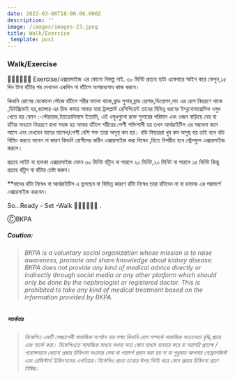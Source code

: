 ```yaml
---
date: 2022-03-06T18:00:00.000Z
description: ''
image: /images/images-23.jpeg
title: Walk/Exercise
_template: post
---
```



### Walk/Exercise

🚶‍♂️🚶‍♀️🚶‍♂️ Exercise/এক্সারসাইজ এর কোনো বিকল্প নাই. ৩০ মিনিট প্রত্যহ হাটা একেবারে আইন করে ফেলুন,১৫ দিন টানা হাঁটার পর দেখবেন একদিন না হাঁটলে অপরাধবোধ কাজ করবে।

কিডনি রোগের যেকোনো স্টেজে হাঁটলে শরীর ভালো থাকে,ব্লাড সুগার,ব্লাড প্রেশার,ডিপ্রেশন,লাং এর রোগ নিয়ন্ত্রণে থাকে ,ডিটক্সিফাই হয়,ক্যান্সার এর রিস্ক কমায় আবার যারা ট্রান্সপ্লান্ট রেসিপিয়েন্ট তাদের বিভিন্ন ধরণের ইম্মুনোসাপ্রেসিভ ওষুধ খেতে হয় যেমন :-স্টেরয়েড,ট্যাক্রোলিমাস ইত্যাদি, এই ওষুধগুলো রক্তে সুগারের পরিমান এবং ওজন বাড়িয়ে দেয় যা হাঁটার মাধ্যমে নিয়ন্ত্রণে রাখা সহজ হয় আবার হাঁটলে শরীরের পেশী শক্তিশালী হয় তখন আর্থরাইটিস এর সম্ভাবনা কমে আসে এবং দেখবেন যাদের মাসেল/পেশী বেশি শক্ত তারা অসুস্থ কম হয়। বডি বিল্ডাররা খুব কম অসুস্থ হয় তাই বলে বডি বিল্ডিং করতে যাবেন না কারণ কিডনি রোগীদের কঠিন এক্সারসাইজ করা নিষেধ ,হিতে বিপরীত হবে স্ট্রেসফুল এক্সারসাইজ করলে।

প্রত্যহ লাইট বা হালকা এক্সারসাইজ যেমন ৩০ মিনিট হাঁটুন না পারলে ২০ মিনিট,২০ মিনিট না পারলে ১৫ মিনিট কিন্তু প্রত্যহ হাঁটুন বা হাঁটার চেষ্টা করুন।

\**যাদের হাঁটা নিষেধ বা আর্থরাইটিস এ ভুগছেন বা বিভিন্ন কারণে হাঁটা নিষেধ তারা হাঁটবেন না বা ডাক্তার এর পরামর্শে এক্সারসাইজ করবেন।

So...Ready - Set -Walk 🚶‍♂️🚶‍♂️🚶‍♂️ .

ⒸBKPA

##### **Caution:**

> ###### BKPA is a voluntary social organization whose mission is to raise awareness, promote and share knowledge about kidney disease. BKPA does not provide any kind of medical advice directly or indirectly through social media or any other platform which should only be done by the nephrologist or registered doctor. This is prohibited to take any kind of medical treatment based on the information provided by BKPA.

##### সতর্কতাঃ

> ###### বিকেপিএ একটি স্বেচ্ছাসেবী সামাজিক সংগঠন যার লক্ষ্য কিডনি রোগ সম্পর্কে সামাজিক সচেতনতা বৃদ্ধি,প্রচার এবং সতর্ক করা। বিকেপিএতে সামাজিক মাধ্যম অথবা অন্য কোন মাধ্যম ব্যবহার করে বা সরাসরি প্রত্যক্ষ / পরোক্ষভাবে কোনো প্রকার চিকিৎসা সংক্রান্ত সেবা বা পরামর্শ প্রদান করা হয় না যা শুধুমাত্র আপনার নেফ্রোলজিস্ট এবং রেজিস্টার্ড চিকিৎসকের এখতিয়ার।বিকেপিএ প্রদত্ত তথ্যের উপর ভিত্তি করে কোন প্রকার চিকিৎসা গ্রহণ নিষিদ্ধ।
